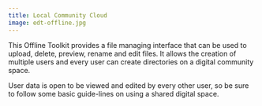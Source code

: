 ```yaml
---
title: Local Community Cloud
image: edt-offline.jpg
---
```


This Offline Toolkit provides a file managing interface that can be used to upload, delete, preview, rename and edit files. It allows the creation of multiple users and every user can create directories on a digital community space.

User data is open to be viewed and edited by every other user, so be sure to follow some basic guide-lines on using a shared digital space.

<app-button :color="true" link="/storing-sharing" target="_self" text="Get started"></app-button>
